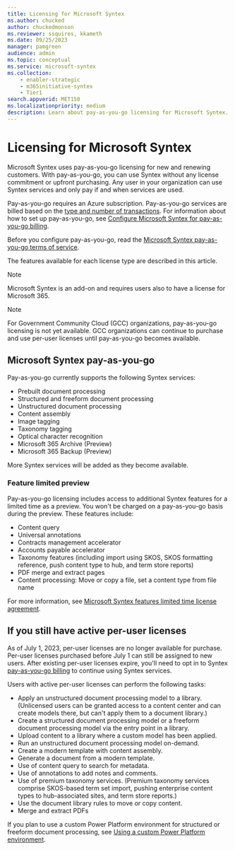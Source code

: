 ```yaml
---
title: Licensing for Microsoft Syntex
ms.author: chucked
author: chuckedmonson
ms.reviewer: ssquires, kkameth
ms.date: 09/25/2023
manager: pamgreen
audience: admin
ms.topic: conceptual
ms.service: microsoft-syntex
ms.collection: 
    - enabler-strategic
    - m365initiative-syntex
    - Tier1
search.appverid: MET150
ms.localizationpriority: medium
description: Learn about pay-as-you-go licensing for Microsoft Syntex.
---
```


# Licensing for Microsoft Syntex

Microsoft Syntex uses pay-as-you-go licensing for new and renewing customers. With pay-as-you-go, you can use Syntex without any license commitment or upfront purchasing. Any user in your organization can use Syntex services and only pay if and when services are used.

Pay-as-you-go requires an Azure subscription. Pay-as-you-go services are billed based on the [type and number of transactions](syntex-pay-as-you-go-services.md). For information about how to set up pay-as-you-go, see [Configure Microsoft Syntex for pay-as-you-go billing](syntex-azure-billing.md).

Before you configure pay-as-you-go, read the [Microsoft Syntex pay-as-you-go terms of service](/legal/microsoft-365/microsoft-syntex-pay-as-you-go-terms).

The features available for each license type are described in this article. <!-- You can use both licenses if you need to.-->

> [!NOTE]
> Microsoft Syntex is an add-on and requires users also to have a license for Microsoft 365.

> [!NOTE]
> For Government Community Cloud (GCC) organizations, pay-as-you-go licensing is not yet available. GCC organizations can continue to purchase and use per-user licenses until pay-as-you-go becomes available.

## Microsoft Syntex pay-as-you-go

Pay-as-you-go currently supports the following Syntex services:

- Prebuilt document processing
- Structured and freeform document processing
- Unstructured document processing
- Content assembly
- Image tagging
- Taxonomy tagging
- Optical character recognition
- Microsoft 365 Archive (Preview)
- Microsoft 365 Backup (Preview)

More Syntex services will be added as they become available.

### Feature limited preview

Pay-as-you-go licensing includes access to additional Syntex features for a limited time as a preview. You won't be charged on a pay-as-you-go basis during the preview. These features include:

- Content query
- Universal annotations
- Contracts management accelerator
- Accounts payable accelerator
- Taxonomy features (including import using SKOS, SKOS formatting reference, push content type to hub, and term store reports)
- PDF merge and extract pages
- Content processing: Move or copy a file, set a content type from file name

For more information, see [Microsoft Syntex features limited time license agreement](feature-limited-license.md).

## If you still have active per-user licenses

As of July 1, 2023, per-user licenses are no longer available for purchase. Per-user licenses purchased before July 1 can still be assigned to new users. After existing per-user licenses expire, you'll need to opt in to Syntex [pay-as-you-go billing](syntex-azure-billing.md) to continue using Syntex services.

Users with active per-user licenses can perform the following tasks:

- Apply an unstructured document processing model to a library. (Unlicensed users can be granted access to a content center and can create models there, but can't apply them to a document library.)
- Create a structured document processing model or a freeform document processing model via the entry point in a library.
- Upload content to a library where a custom model has been applied.
- Run an unstructured document processing model on-demand.
- Create a modern template with content assembly.
- Generate a document from a modern template.
- Use of content query to search for metadata.
- Use of annotations to add notes and comments.
- Use of premium taxonomy services. (Premium taxonomy services comprise SKOS-based term set import, pushing enterprise content types to hub-associated sites, and term store reports.)
- Use the document library rules to move or copy content.
- Merge and extract PDFs

If you plan to use a custom Power Platform environment for structured or freeform document processing, see [Using a custom Power Platform environment](structured-freeform-setup.md#using-a-custom-power-platform-environment).

<!---
## AI Builder credits

Structured and freeform document processing for both pay-as-you-go and per-user licensing requires [AI Builder credits](https://learn.microsoft.com/en-us/ai-builder/administer-licensing#purchase-ai-builder-capacity).

Structured and freeform document processing use AI Builder capacity, for both training and runtime processing. Capacity must be allocated to the Power Apps environment where you'll use AI Builder.

You can estimate the AI Builder capacity that’s right for you with the [AI Builder calculator](https://powerapps.microsoft.com/ai-builder-calculator).

If you plan to use a custom Power Platform environment, you must [allocate credits to that environment](/power-platform/admin/capacity-add-on).

Go to the [Power Platform admin center](https://admin.powerplatform.microsoft.com/resources/capacity) to check your credits and usage.
--->
<!--

Microsoft Syntex uses pay-as-you-go dcurrently has two types of licensing offerings:

- [Microsoft Syntex pay-as-you-go](#microsoft-syntex-pay-as-you-go). This is the new way to pay for Microsoft Syntex using an Azure subscription, which allows you to get started with Microsoft Syntex without any license commitment or upfront purchasing.

- [SharePoint Syntex per-user licensing](#microsoft-syntex-per-user-licensing). As of July 1, 2023, purchasing per-user licenses is no longer available. You will need to [set up pay-as-you-go billing](syntex-azure-billing.md).

<!--
The features available for each license type are described below. <!-- You can use both licenses if you need to.-->

<!--In the future, most new Microsoft Syntex features will be added to pay-as-you-go.
-->
<!--
> [!NOTE]
> Microsoft Syntex is an add-on and requires users also to have a license for Microsoft 365.

## Microsoft Syntex pay-as-you-go

Pay-as-you-go is a way to pay for Microsoft Syntex using an Azure subscription. You can use Syntex without any license commitment or upfront purchasing. Pay-as-you-go allows any user in your organization to use Syntex services and then only pay if and when they're used. Pay-as-you-go supports the following Syntex services:

- Prebuilt document processing
- Unstructured document processing
- Optical character recognition
- Content assembly
- Image tagging

All users in your organization will be able to create and apply unstructured and prebuilt document processing models and can upload documents to a primed library.

Pay-as-you-go services are billed based on the [type and number of transactions](syntex-pay-as-you-go-services.md). To set up billing, see [Configure Microsoft Syntex for pay-as-you-go billing](syntex-azure-billing.md).
All users in your organization are able to create and apply unstructured and prebuilt document processing models and can upload documents to a primed library. This service is charged on a pay-per-use basis.



## Microsoft Syntex per-user licensing

> [!NOTE]
> As of July 1, 2023, purchasing per-user licenses is no longer available. You will need to [set up pay-as-you-go billing](syntex-azure-billing.md).<br><br>
> Per-user licenses purchased before July 1 can still be assigned to new users. After existing per-user licenses expire, you will need to opt-in to Syntex [pay-as-you-go billing](syntex-azure-billing) to continue using existing and new Syntex features.
<!--<br><br>Some features currently available in the per-user licensing (such as annotations and content query) will not be included in Syntex pay-as-you-go, but will be included as part of your Microsoft 365 E3 or E5 and Office 365 A3 or A5 licensing.-->
<!--
> As of July 1, 2023, per-user licenses are no longer available for purchase. You will need to [set up pay-as-you-go billing](syntex-azure-billing.md).<br><br>
> **Per-user licenses purchased before July 1, 2023, can still be assigned to new users.** After existing per-user licenses expire, you will need to opt-in to Syntex [pay-as-you-go billing](syntex-azure-billing.md).

To use Syntex, you must have a license for each Syntex user. If you remove all Syntex per-user licenses from your tenant at a future date (or your trial expires), users won't be able to create, publish, or run custom models. Additionally, term store reports, SKOS taxonomy import, and content type push won't be available. Models, content, or metadata won't be deleted, and site permissions won't be changed.

#### Tasks requiring a per-user license
 
The following tasks require a [Syntex per-user license](https://www.microsoft.com/microsoft-365/enterprise/sharepoint-syntex) for the user performing them:
 
- Apply an unstructured document processing model to a library. (Unlicensed users can be granted access to a content center and can create models there, but can't apply them to a document library.)
- Create a structured document processing model or a freeform document processing model via the entry point in a library.
- Upload content to a library where a custom model has been applied.
- Run an unstructured document processing model on-demand.
- Use of content query to search for metadata.
- Use of annotations to add notes and comments.
- Use of premium taxonomy services. (Premium taxonomy services comprise SKOS-based term set import, pushing enterprise content types to hub-associated sites, and term store reports.)
- Use the document library rules to move or copy content.
- Merge and extract PDFs.

Unlicensed users can be granted access to a content center and can create models there, but can't apply them to a document library.
 
#### Cost of training and running models
 
The cost of training and running unstructured document processing models is included in the cost of a Syntex per-user license. However, the structured document processing and freeform document processing models use AI Builder capacity, for both training and runtime processing. Capacity must be allocated to the Power Apps environment where you use AI Builder.

For each Syntex per-user license, you're allocated 3,500 AI Builder credits per license, per month pooled at the tenant level, with a maximum allocation of 1 million credits per month. This allocation is renewed each month for each active Syntex per-user license. (Unused credits don't roll over from month to month.)

You can estimate the AI Builder capacity that’s right for you with the [AI Builder calculator](https://powerapps.microsoft.com/ai-builder-calculator).

If you plan to use a custom Power Platform environment, you must [allocate credits to that environment](/power-platform/admin/capacity-add-on).

Go to the [Power Platform admin center](https://admin.powerplatform.microsoft.com/resources/capacity) to check your credits and usage.
  
#### Additional term store features

Having one or more Syntex per-user licenses in your organization enables the following additional term store features for SharePoint admins:
 
- SKOS-based term set import
- Push enterprise content types to a hub site, which also adds them to the associated sites and any newly created lists or libraries
- Term store reports providing insights into published term sets and their use across your tenant

## Related articles

[Microsoft Syntex - SharePoint Advanced Management overview](/sharepoint/advanced-management)

[Licensing overview for Microsoft Power Platform](/power-platform/admin/pricing-billing-skus)

[Power Apps and Power Automate licensing FAQ](/power-platform/admin/powerapps-flow-licensing-faq)

-->